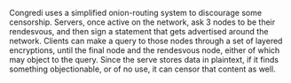 Congredi uses a simplified onion-routing system to discourage some censorship.
Servers, once active on the network, ask 3 nodes to be their rendesvous, and
then sign a statement that gets advertised around the network. Clients can
make a query to those nodes through a set of layered encryptions, until
the final node and the rendesvous node, either of which may object to the query.
Since the serve stores data in plaintext, if it finds something objectionable,
or of no use, it can censor that content as well.
